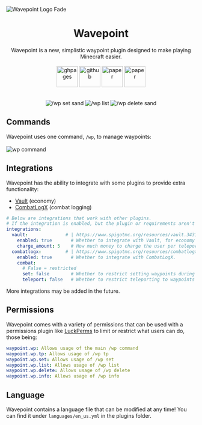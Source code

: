 ![Wavepoint Logo Fade](https://cdn.modrinth.com/data/cached_images/a32cb79fecb055949174f3ef30896c2e079060c0_0.webp)
<center><h1>Wavepoint</h1>
Wavepoint is a new, simplistic waypoint plugin designed to make playing Minecraft easier. <br><br>
<img alt="ghpages" height="56" src="https://cdn.jsdelivr.net/npm/@intergrav/devins-badges@3/assets/cozy/documentation/ghpages_vector.svg">
  <img alt="github" height="56" src="https://cdn.jsdelivr.net/npm/@intergrav/devins-badges@3/assets/cozy/available/github_vector.svg">
<img alt="paper" height="56" src="https://cdn.jsdelivr.net/npm/@intergrav/devins-badges@3/assets/cozy/supported/paper_vector.svg">
<img alt="paper" height="56" src="https://cdn.jsdelivr.net/npm/@intergrav/devins-badges@3/assets/cozy/supported/purpur_vector.svg">
<br><br>

![/wp set sand](https://cdn.modrinth.com/data/cached_images/c03e0e30aa7740d46fb89d465e0a6910a95f3d2d_0.webp)
![/wp list](https://cdn.modrinth.com/data/cached_images/a7f269ed64a35299c55b52d024795f071a27a29a_0.webp)
![/wp delete sand](https://cdn.modrinth.com/data/cached_images/dbe14bd0476e786e41a5434299738396d5a3a5eb_0.webp)

</center>

## Commands
Wavepoint uses one command, `/wp`, to manage waypoints:
<br><br>
![wp command](https://cdn.modrinth.com/data/cached_images/976cdd89632998f80a2e08566d76fb78599aea97_0.webp)

## Integrations
Wavepoint has the ability to integrate with some plugins to provide extra functionality:

- [Vault](https://www.spigotmc.org/resources/vault.34315/) (economy)
- [CombatLogX](https://www.spigotmc.org/resources/combatlogx.31689/) (combat logging)

```yml
# Below are integrations that work with other plugins.
# If the integration is enabled, but the plugin or requirements aren't met, nothing will happen.
integrations:
  vault:              # | https://www.spigotmc.org/resources/vault.34315/
    enabled: true       # Whether to integrate with Vault, for economy purposes.
    charge_amount: 5    # How much money to charge the user per teleport.
  combatlogx:         # | https://www.spigotmc.org/resources/combatlogx.31689/
    enabled: true       # Whether to integrate with CombatLogX.
    combat:
      # False = restricted
      set: false        # Whether to restrict setting waypoints during combat. false = restricted.
      teleport: false   # Whether to restrict teleporting to waypoints during combat. false = restricted.
```

More integrations may be added in the future.

## Permissions
Wavepoint comes with a variety of permissions that can be used with a permissions plugin like [LuckPerms](https://modrinth.com/plugin/luckperms) to limit or restrict what users can do, those being:
```yml
waypoint.wp: Allows usage of the main /wp command
waypoint.wp.tp: Allows usage of /wp tp
waypoint.wp.set: Allows usage of /wp set
waypoint.wp.list: Allows usage of /wp list
waypoint.wp.delete: Allows usage of /wp delete
waypoint.wp.info: Allows usage of /wp info
```

## Language
Wavepoint contains a language file that can be modified at any time! You can find it under `languages/en_us.yml` in the plugins folder.